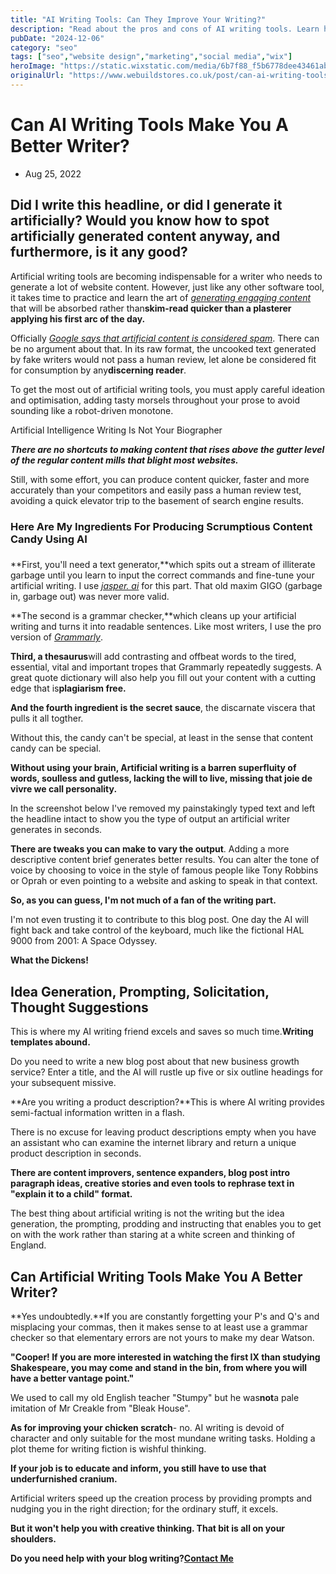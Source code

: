 ```yaml
---
title: "AI Writing Tools: Can They Improve Your Writing?"
description: "Read about the pros and cons of AI writing tools. Learn how AI can help you write with more panache, dash and brio than your competitors."
pubDate: "2024-12-06"
category: "seo"
tags: ["seo","website design","marketing","social media","wix"]
heroImage: "https://static.wixstatic.com/media/6b7f88_f5b6778dee43461ab0a8c9d0e6471f42~mv2.jpg/v1/fill/w_740,h_420,al_c,q_90,usm_0.66_1.00_0.01,enc_avif,quality_auto/6b7f88_f5b6778dee43461ab0a8c9d0e6471f42~mv2.jpg"
originalUrl: "https://www.webuildstores.co.uk/post/can-ai-writing-tools-make-you-a-better-writer"
---
```


# Can AI Writing Tools Make You A Better Writer?

 * Aug 25, 2022

## Did I write this headline, or did I generate it artificially? Would you know how to spot artificially generated content anyway, and furthermore, is it any good?

Artificial writing tools are becoming indispensable for a writer who needs to generate a lot of website content. However, just like any other software tool, it takes time to practice and learn the art of [_generating engaging content_](https://www.webuildstores.co.uk/blog-writing) that will be absorbed rather than**skim-read quicker than a plasterer applying his first arc of the day.**

Officially [_Google says that artificial content is considered spam_](https://www.searchenginejournal.com/google-says-ai-generated-content-is-against-guidelines/444916/). There can be no argument about that. In its raw format, the uncooked text generated by fake writers would not pass a human review, let alone be considered fit for consumption by any**discerning reader**.

To get the most out of artificial writing tools, you must apply careful ideation and optimisation, adding tasty morsels throughout your prose to avoid sounding like a robot-driven monotone.

Artificial Intelligence Writing Is Not Your Biographer

**_There are no shortcuts to making content that rises above the gutter level of the regular content mills that blight most websites._**

Still, with some effort, you can produce content quicker, faster and more accurately than your competitors and easily pass a human review test, avoiding a quick elevator trip to the basement of search engine results.

### Here Are My Ingredients For Producing Scrumptious Content Candy Using AI

###

**First, you'll need a text generator,**which spits out a stream of illiterate garbage until you learn to input the correct commands and fine-tune your artificial writing. I use [_jasper. ai_](https://www.jasper.ai) for this part. That old maxim GIGO (garbage in, garbage out) was never more valid.

**The second is a grammar checker,**which cleans up your artificial writing and turns it into readable sentences. Like most writers, I use the pro version of [_Grammarly_](https://www.grammarly.com).

**Third, a thesaurus**will add contrasting and offbeat words to the tired, essential, vital and important tropes that Grammarly repeatedly suggests. A great quote dictionary will also help you fill out your content with a cutting edge that is**plagiarism free.**

**And the fourth ingredient is the secret sauce**, the discarnate viscera that pulls it all togther.

Without this, the candy can't be special, at least in the sense that content candy can be special.

**Without using your brain, Artificial writing is a barren superfluity of words, soulless and gutless, lacking the will to live, missing that joie de vivre we call personality.**

In the screenshot below I've removed my painstakingly typed text and left the headline intact to show you the type of output an artificial writer generates in seconds.

**There are tweaks you can make to vary the output**. Adding a more descriptive content brief generates better results. You can alter the tone of voice by choosing to voice in the style of famous people like Tony Robbins or Oprah or even pointing to a website and asking to speak in that context.

**So, as you can guess, I'm not much of a fan of the writing part.**

I'm not even trusting it to contribute to this blog post. One day the AI will fight back and take control of the keyboard, much like the fictional HAL 9000 from 2001: A Space Odyssey.

**What the Dickens!**

## Idea Generation, Prompting, Solicitation, Thought Suggestions

This is where my AI writing friend excels and saves so much time.**Writing templates abound.**

Do you need to write a new blog post about that new business growth service? Enter a title, and the AI will rustle up five or six outline headings for your subsequent missive.

**Are you writing a product description?**This is where AI writing provides semi-factual information written in a flash.

There is no excuse for leaving product descriptions empty when you have an assistant who can examine the internet library and return a unique product description in seconds.

**There are content improvers, sentence expanders, blog post intro paragraph ideas, creative stories and even tools to rephrase text in "explain it to a child" format.**

The best thing about artificial writing is not the writing but the idea generation, the prompting, prodding and instructing that enables you to get on with the work rather than staring at a white screen and thinking of England.

## Can Artificial Writing Tools Make You A Better Writer?

**Yes undoubtedly.**If you are constantly forgetting your P's and Q's and misplacing your commas, then it makes sense to at least use a grammar checker so that elementary errors are not yours to make my dear Watson.

**"Cooper! If you are more interested in watching the first IX than studying Shakespeare, you may come and stand in the bin, from where you will have a better vantage point."**

We used to call my old English teacher "Stumpy" but he was**not**a pale imitation of Mr Creakle from "Bleak House".

**As for improving your chicken scratch**\- no. AI writing is devoid of character and only suitable for the most mundane writing tasks. Holding a plot theme for writing fiction is wishful thinking.

**If your job is to educate and inform, you still have to use that underfurnished cranium.**

Artificial writers speed up the creation process by providing prompts and nudging you in the right direction; for the ordinary stuff, it excels.

**But it won't help you with creative thinking. That bit is all on your shoulders.**

**Do you need help with your blog writing?**[**Contact Me**](https://www.webuildstores.co.uk/contact)
